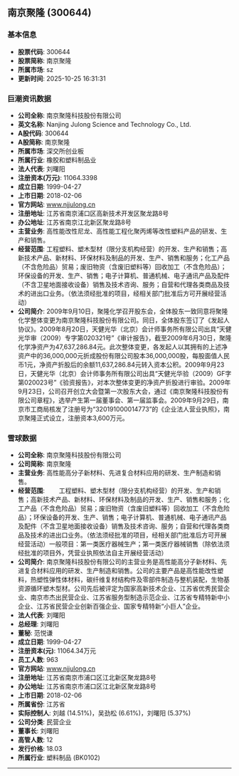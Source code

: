 ## 南京聚隆 (300644)

### 基本信息

- **股票代码**: 300644
- **股票简称**: 南京聚隆
- **所属市场**: sz
- **更新时间**: 2025-10-25 16:31:31

### 巨潮资讯数据

- **公司全称**: 南京聚隆科技股份有限公司
- **英文名称**: Nanjing Julong Science and Technology Co., Ltd.
- **A股代码**: 300644
- **A股简称**: 南京聚隆
- **所属市场**: 深交所创业板
- **所属行业**: 橡胶和塑料制品业
- **法人代表**: 刘曙阳
- **注册资本(万元)**: 11064.3398
- **成立日期**: 1999-04-27
- **上市日期**: 2018-02-06
- **官方网站**: www.njjulong.cn
- **注册地址**: 江苏省南京浦口区高新技术开发区聚龙路8号
- **办公地址**: 江苏省南京江北新区聚龙路8号
- **主营业务**: 高性能改性尼龙、高性能工程化聚丙烯等改性塑料产品的研发、生产和销售。
- **经营范围**: 工程塑料、塑木型材（限分支机构经营）的开发、生产和销售；高新技术产品、新材料、环保材料及制品的开发、生产、销售和服务；化工产品（不含危险品）贸易；废旧物资（含废旧塑料等）回收加工（不含危险品）；环保设备的开发、生产、销售；电子计算机、普通机械、电子通讯产品及配件（不含卫星地面接收设备）销售及技术咨询、服务；自营和代理各类商品及技术的进出口业务。（依法须经批准的项目，经相关部门批准后方可开展经营活动）
- **公司简介**: 2009年9月10日，聚隆化学召开股东会，全体股东一致同意将聚隆化学整体变更为南京聚隆科技股份有限公司。同日，全体股东签订了《发起人协议》。2009年8月20日，天健光华（北京）会计师事务所有限公司出具“天健光华审（2009）专字第020321号”《审计报告》，截至2009年6月30日，聚隆化学净资产为47,637,286.84元。此次整体变更，各发起人以其拥有的上述净资产中的36,000,000元折成股份有限公司股本36,000,000股，每股面值人民币1元，净资产折股后的余额11,637,286.84元转入资本公积。2009年9月23日，天健光华（北京）会计师事务所有限公司出具“天健光华验（2009）GF字第020023号”《验资报告》，对本次整体变更的净资产折股进行审验。2009年9月23日，公司召开创立大会暨第一次股东大会，通过《南京聚隆科技股份有限公司章程》，选举产生第一届董事会、第一届监事会。2009年9月29日，南京市工商局核发了注册号为“320191000014773”的《企业法人营业执照》，南京聚隆正式设立，注册资本3,600万元。

### 雪球数据

- **公司全称**: 南京聚隆科技股份有限公司
- **公司简称**: 南京聚隆
- **主营业务**: 高性能高分子新材料、先进复合材料应用的研发、生产制造和销售。
- **经营范围**: 　　工程塑料、塑木型材（限分支机构经营）的开发、生产和销售；高新技术产品、新材料、环保材料及制品的开发、生产、销售和服务；化工产品（不含危险品）贸易；废旧物资（含废旧塑料等）回收加工（不含危险品）；环保设备的开发、生产、销售；电子计算机、普通机械、电子通讯产品及配件（不含卫星地面接收设备）销售及技术咨询、服务；自营和代理各类商品及技术的进出口业务。（依法须经批准的项目，经相关部门批准后方可开展经营活动）一般项目：第一类医疗器械生产；第一类医疗器械销售（除依法须经批准的项目外，凭营业执照依法自主开展经营活动）
- **公司简介**: 南京聚隆科技股份有限公司的主营业务是高性能高分子新材料、先进复合材料应用的研发、生产制造和销售。公司的主要产品是高性能改性塑料，热塑性弹性体材料，碳纤维复材结构件及零部件制造与整机装配，生物基资源循环塑木型材。公司先后被评定为国家高新技术企业、江苏省优秀民营企业、南京市杰出民营企业、江苏省服务型制造示范企业、江苏省专精特新中小企业、江苏省民营企业创新百强企业、国家专精特新“小巨人”企业。
- **法人代表**: 刘曙阳
- **总经理**: 刘曙阳
- **董秘**: 范悦谦
- **成立日期**: 1999-04-27
- **注册资本(元)**: 11064.34万元
- **员工人数**: 963
- **官方网站**: www.njjulong.cn
- **注册地址**: 江苏省南京市浦口区江北新区聚龙路8号
- **办公地址**: 江苏省南京市浦口区江北新区聚龙路8号
- **上市日期**: 2018-02-06
- **所属省份**: 江苏省
- **实际控制人**: 刘越 (14.51%)，吴劲松 (6.61%)，刘曙阳 (5.37%)
- **公司分类**: 民营企业
- **董事长**: 刘曙阳
- **高管人数**: 12
- **发行价格**: 18.03
- **所属行业**: 塑料制品 (BK0102)

---